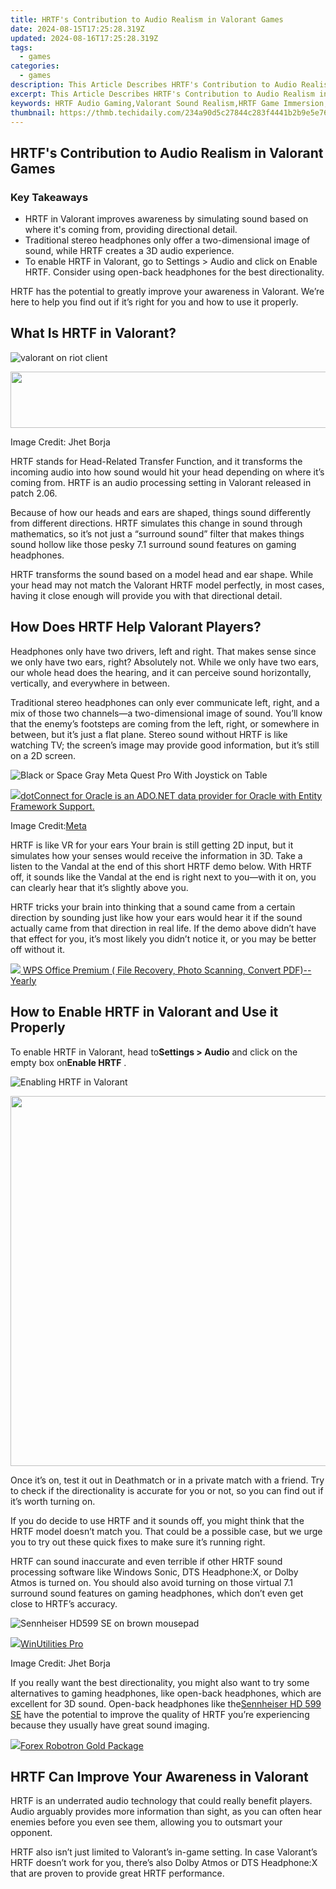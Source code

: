 ```yaml
---
title: HRTF's Contribution to Audio Realism in Valorant Games
date: 2024-08-15T17:25:28.319Z
updated: 2024-08-16T17:25:28.319Z
tags:
  - games
categories:
  - games
description: This Article Describes HRTF's Contribution to Audio Realism in Valorant Games
excerpt: This Article Describes HRTF's Contribution to Audio Realism in Valorant Games
keywords: HRTF Audio Gaming,Valorant Sound Realism,HRTF Game Immersion,HRTF Audio Effects,HRTF Realistic Games,Audio Realism in VR,Enhanced HRTF Gaming Experience
thumbnail: https://thmb.techidaily.com/234a90d5c27844c283f4441b2b9e5e76ee9e8064b4a1ba5d5f5c1598b8d0670d.jpg
---
```


## HRTF's Contribution to Audio Realism in Valorant Games

### Key Takeaways

* HRTF in Valorant improves awareness by simulating sound based on where it's coming from, providing directional detail.
* Traditional stereo headphones only offer a two-dimensional image of sound, while HRTF creates a 3D audio experience.
* To enable HRTF in Valorant, go to Settings > Audio and click on Enable HRTF. Consider using open-back headphones for the best directionality.

 HRTF has the potential to greatly improve your awareness in Valorant. We’re here to help you find out if it’s right for you and how to use it properly.

## What Is HRTF in Valorant?

![valorant on riot client](https://static1.makeuseofimages.com/wordpress/wp-content/uploads/wm/2023/06/valorant-on-riot-client.JPG)
<!-- affiliate ads begin -->
<a href="https://united.elfm.net/c/5597632/517826/4704" target="_top" id="517826"><img src="//a.impactradius-go.com/display-ad/4704-517826" border="0" alt="" width="728" height="90"/></a><img height="0" width="0" src="https://united.elfm.net/i/5597632/517826/4704" style="position:absolute;visibility:hidden;" border="0" />
<!-- affiliate ads end -->

 Image Credit: Jhet Borja

 HRTF stands for Head-Related Transfer Function, and it transforms the incoming audio into how sound would hit your head depending on where it’s coming from. HRTF is an audio processing setting in Valorant released in patch 2.06.

 Because of how our heads and ears are shaped, things sound differently from different directions. HRTF simulates this change in sound through mathematics, so it’s not just a “surround sound” filter that makes things sound hollow like those pesky 7.1 surround sound features on gaming headphones.

 HRTF transforms the sound based on a model head and ear shape. While your head may not match the Valorant HRTF model perfectly, in most cases, having it close enough will provide you with that directional detail.

## How Does HRTF Help Valorant Players?

 Headphones only have two drivers, left and right. That makes sense since we only have two ears, right? Absolutely not. While we only have two ears, our whole head does the hearing, and it can perceive sound horizontally, vertically, and everywhere in between.

 Traditional stereo headphones can only ever communicate left, right, and a mix of those two channels—a two-dimensional image of sound. You’ll know that the enemy’s footsteps are coming from the left, right, or somewhere in between, but it’s just a flat plane. Stereo sound without HRTF is like watching TV; the screen’s image may provide good information, but it’s still on a 2D screen.

![Black or Space Gray Meta Quest Pro With Joystick on Table](https://static1.makeuseofimages.com/wordpress/wp-content/uploads/2023/07/meta-quest-pro-on-table.jpg)
<!-- affiliate ads begin -->
<a href="https://checkout.devart.com/order/checkout.php?PRODS=5023555&QTY=1&AFFILIATE=108875&CART=1"><img src="https://secure.avangate.com/images/merchant/45b430710ad04765a6afd58d9d9fafca/products/dotConnect_O.png" border="0">dotConnect for Oracle is an ADO.NET data provider for Oracle with Entity Framework Support.</a>
<!-- affiliate ads end -->

 Image Credit:[Meta](https://about.fb.com/news/2022/10/meta-quest-pro-social-vr-connect-2022/)

 HRTF is like VR for your ears Your brain is still getting 2D input, but it simulates how your senses would receive the information in 3D. Take a listen to the Vandal at the end of this short HRTF demo below. With HRTF off, it sounds like the Vandal at the end is right next to you—with it on, you can clearly hear that it’s slightly above you.

 HRTF tricks your brain into thinking that a sound came from a certain direction by sounding just like how your ears would hear it if the sound actually came from that direction in real life. If the demo above didn’t have that effect for you, it’s most likely you didn’t notice it, or you may be better off without it.

<!-- affiliate ads begin -->
<a href="https://secure.2checkout.com/order/checkout.php?PRODS=38729081&QTY=1&AFFILIATE=108875&CART=1"><img src="https://website-prod.cache.wpscdn.com/img/wps-spreadsheet-free-excel-editor-online-offline-1x.93e269d.png" border="0">
WPS Office Premium ( File Recovery, Photo Scanning, Convert PDF)--Yearly</a>
<!-- affiliate ads end -->
## How to Enable HRTF in Valorant and Use it Properly

 To enable HRTF in Valorant, head to**Settings > Audio** and click on the empty box on**Enable HRTF** .

![Enabling HRTF in Valorant](https://static1.makeuseofimages.com/wordpress/wp-content/uploads/2023/11/enabling-hrtf-in-valorant.jpg)
<!-- affiliate ads begin -->
<a href="https://mushroom-supplies.sjv.io/c/5597632/1692242/18134" target="_top" id="1692242"><img src="//a.impactradius-go.com/display-ad/18134-1692242" border="0" alt="" width="834" height="592"/></a><img height="0" width="0" src="https://imp.pxf.io/i/5597632/1692242/18134" style="position:absolute;visibility:hidden;" border="0" />
<!-- affiliate ads end -->

 Once it’s on, test it out in Deathmatch or in a private match with a friend. Try to check if the directionality is accurate for you or not, so you can find out if it’s worth turning on.

 If you do decide to use HRTF and it sounds off, you might think that the HRTF model doesn’t match you. That could be a possible case, but we urge you to try out these quick fixes to make sure it’s running right.

 HRTF can sound inaccurate and even terrible if other HRTF sound processing software like Windows Sonic, DTS Headphone:X, or Dolby Atmos is turned on. You should also avoid turning on those virtual 7.1 surround sound features on gaming headphones, which don’t even get close to HRTF’s accuracy.

![Sennheiser HD599 SE on brown mousepad](https://static1.makeuseofimages.com/wordpress/wp-content/uploads/wm/2023/08/sennheiser-hd599-se-on-brown-mousepad.JPG)
<!-- affiliate ads begin -->
<a href="https://secure.2checkout.com/order/checkout.php?PRODS=4665597&QTY=1&AFFILIATE=108875&CART=1"><img src="https://www.pcclean.io/wp-content/uploads/2018/03/winutilities-box-130521.png" border="0">WinUtilities Pro</a>
<!-- affiliate ads end -->

 Image Credit: Jhet Borja

 If you really want the best directionality, you might also want to try some alternatives to gaming headphones, like open-back headphones, which are excellent for 3D sound. Open-back headphones like the[Sennheiser HD 599 SE](https://www.makeuseof.com/sennheiser-hd-599-se-review/) have the potential to improve the quality of HRTF you’re experiencing because they usually have great sound imaging.

<!-- affiliate ads begin -->
<a href="https://secure.2checkout.com/order/checkout.php?PRODS=4727541&QTY=1&AFFILIATE=108875&CART=1"><img src="https://secure.avangate.com/images/merchant/5f4f7141b65a730b4efb0e0d51f63e94/products/copy_copy_forexrobotronbox.gif" border="0">Forex Robotron Gold Package</a>
<!-- affiliate ads end -->
## HRTF Can Improve Your Awareness in Valorant

 HRTF is an underrated audio technology that could really benefit players. Audio arguably provides more information than sight, as you can often hear enemies before you even see them, allowing you to outsmart your opponent.

 HRTF also isn’t just limited to Valorant’s in-game setting. In case Valorant’s HRTF doesn’t work for you, there’s also Dolby Atmos or DTS Headphone:X that are proven to provide great HRTF performance.


<ins class="adsbygoogle"
     style="display:block"
     data-ad-format="autorelaxed"
     data-ad-client="ca-pub-7571918770474297"
     data-ad-slot="1223367746"></ins>



<ins class="adsbygoogle"
     style="display:block"
     data-ad-client="ca-pub-7571918770474297"
     data-ad-slot="8358498916"
     data-ad-format="auto"
     data-full-width-responsive="true"></ins>


